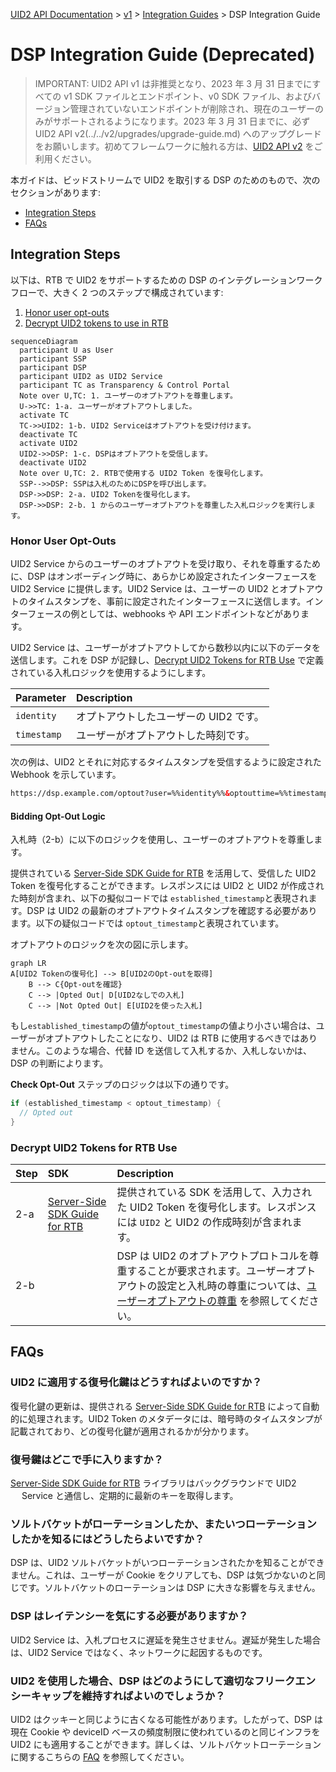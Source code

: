 [UID2 API Documentation](../../README.md) > [v1](../README.md) > [Integration Guides](README.md) > DSP Integration Guide

# DSP Integration Guide (Deprecated)

> IMPORTANT: UID2 API v1 は非推奨となり、2023 年 3 月 31 日までにすべての v1 SDK ファイルとエンドポイント、v0 SDK ファイル、およびバージョン管理されていないエンドポイントが削除され、現在のユーザーのみがサポートされるようになります。2023 年 3 月 31 日までに、必ず UID2 API v2(../../v2/upgrades/upgrade-guide.md) へのアップグレードをお願いします。初めてフレームワークに触れる方は、[UID2 API v2](../../v2/README.md) をご利用ください。

本ガイドは、ビッドストリームで UID2 を取引する DSP のためのもので、次のセクションがあります:

- [Integration Steps](#integration-steps)
- [FAQs](#faqs)

## Integration Steps

以下は、RTB で UID2 をサポートするための DSP のインテグレーションワークフローで、大きく 2 つのステップで構成されています:

1. [Honor user opt-outs](#honor-user-opt-outs)
2. [Decrypt UID2 tokens to use in RTB](#decrypt-uid2-tokens-for-rtb-use)

```mermaid
sequenceDiagram
  participant U as User
  participant SSP
  participant DSP
  participant UID2 as UID2 Service
  participant TC as Transparency & Control Portal
  Note over U,TC: 1. ユーザーのオプトアウトを尊重します。
  U->>TC: 1-a. ユーザーがオプトアウトしました。
  activate TC
  TC->>UID2: 1-b. UID2 Serviceはオプトアウトを受け付けます。
  deactivate TC
  activate UID2
  UID2->>DSP: 1-c. DSPはオプトアウトを受信します。
  deactivate UID2
  Note over U,TC: 2. RTBで使用する UID2 Token を復号化します。
  SSP-->>DSP: SSPは入札のためにDSPを呼び出します。
  DSP->>DSP: 2-a. UID2 Tokenを復号化します。
  DSP->>DSP: 2-b. 1 からのユーザーオプトアウトを尊重した入札ロジックを実行します。
```

### Honor User Opt-Outs

UID2 Service からのユーザーのオプトアウトを受け取り、それを尊重するために、DSP はオンボーディング時に、あらかじめ設定されたインターフェースを UID2 Service に提供します。UID2 Service は、ユーザーの UID2 とオプトアウトのタイムスタンプを、事前に設定されたインターフェースに送信します。インターフェースの例としては、webhooks や API エンドポイントなどがあります。

UID2 Service は、ユーザーがオプトアウトしてから数秒以内に以下のデータを送信します。これを DSP が記録し、[Decrypt UID2 Tokens for RTB Use](#decrypt-uid2-tokens-for-rtb-use) で定義されている入札ロジックを使用するようにします。

| Parameter   | Description                            |
| :---------- | :------------------------------------- |
| `identity`  | オプトアウトしたユーザーの UID2 です。 |
| `timestamp` | ユーザーがオプトアウトした時刻です。   |

次の例は、UID2 とそれに対応するタイムスタンプを受信するように設定された Webhook を示しています。

```html
https://dsp.example.com/optout?user=%%identity%%&optouttime=%%timestamp%%
```

#### Bidding Opt-Out Logic

入札時（2-b）に以下のロジックを使用し、ユーザーのオプトアウトを尊重します。

提供されている [Server-Side SDK Guide for RTB](../sdks/dsp-client-v1-overview.md) を活用して、受信した UID2 Token を復号化することができます。レスポンスには UID2 と UID2 が作成された時刻が含まれ、以下の擬似コードでは `established_timestamp`と表現されます。DSP は UID2 の最新のオプトアウトタイムスタンプを確認する必要があります。以下の疑似コードでは `optout_timestamp`と表現されています。

オプトアウトのロジックを次の図に示します。

```mermaid
graph LR
A[UID2 Tokenの復号化] --> B[UID2のOpt-outを取得]
    B --> C{Opt-outを確認}
    C --> |Opted Out| D[UID2なしでの入札]
    C --> |Not Opted Out| E[UID2を使った入札]
```

もし`established_timestamp`の値が`optout_timestamp`の値より小さい場合は、ユーザーがオプトアウトしたことになり、UID2 は RTB に使用するべきではありません。このような場合、代替 ID を送信して入札するか、入札しないかは、DSP の判断によります。

<b>Check Opt-Out</b> ステップのロジックは以下の通りです。

```java
if (established_timestamp < optout_timestamp) {
  // Opted out
}
```

### Decrypt UID2 Tokens for RTB Use

| Step | SDK                                                                | Description                                                                                                                                                                                   |
| :--- | :----------------------------------------------------------------- | :-------------------------------------------------------------------------------------------------------------------------------------------------------------------------------------------- |
| 2-a  | [Server-Side SDK Guide for RTB](../sdks/dsp-client-v1-overview.md) | 提供されている SDK を活用して、入力された UID2 Token を復号化します。レスポンスには `UID2` と UID2 の作成時刻が含まれます。                                                                   |
| 2-b  |                                                                    | DSP は UID2 のオプトアウトプロトコルを尊重することが要求されます。ユーザーオプトアウトの設定と入札時の尊重については、[ユーザーオプトアウトの尊重](#honor-user-opt-outs) を参照してください。 |

## FAQs

### UID2 に適用する復号化鍵はどうすればよいのですか？

復号化鍵の更新は、提供される [Server-Side SDK Guide for RTB](../sdks/dsp-client-v1-overview.md) によって自動的に処理されます。UID2 Token のメタデータには、暗号時のタイムスタンプが記載されており、どの復号化鍵が適用されるかが分かります。

### 復号鍵はどこで手に入りますか？

[Server-Side SDK Guide for RTB](../sdks/dsp-client-v1-overview.md) ライブラリはバックグラウンドで UID2 　 Service と通信し、定期的に最新のキーを取得します。

### ソルトバケットがローテーションしたか、またいつローテーションしたかを知るにはどうしたらよいですか？

DSP は、UID2 ソルトバケットがいつローテーションされたかを知ることができません。これは、ユーザーが Cookie をクリアしても、DSP は気づかないのと同じです。ソルトバケットのローテーションは DSP に大きな影響を与えません。

### DSP はレイテンシーを気にする必要がありますか？

UID2 Service は、入札プロセスに遅延を発生させません。遅延が発生した場合は、UID2 Service ではなく、ネットワークに起因するものです。

### UID2 を使用した場合、DSP はどのようにして適切なフリークエンシーキャップを維持すればよいのでしょうか？

UID2 はクッキーと同じように古くなる可能性があります。したがって、DSP は現在 Cookie や deviceID ベースの頻度制限に使われているのと同じインフラを UID2 にも適用することができます。詳しくは、ソルトバケットローテーションに関するこちらの [FAQ](./advertiser-dataprovider-guide.md#%E3%82%BD%E3%83%AB%E3%83%88%E3%83%90%E3%82%B1%E3%83%83%E3%83%88%E3%83%AD%E3%83%BC%E3%83%86%E3%83%BC%E3%82%B7%E3%83%A7%E3%83%B3%E3%81%AB%E3%82%88%E3%82%8B-uid2-%E6%9B%B4%E6%96%B0%E3%81%AE%E3%82%BF%E3%82%A4%E3%83%9F%E3%83%B3%E3%82%B0%E3%81%AF%E3%81%A9%E3%81%86%E3%81%99%E3%82%8C%E3%81%B0%E3%82%8F%E3%81%8B%E3%82%8A%E3%81%BE%E3%81%99%E3%81%8B) を参照してください。
